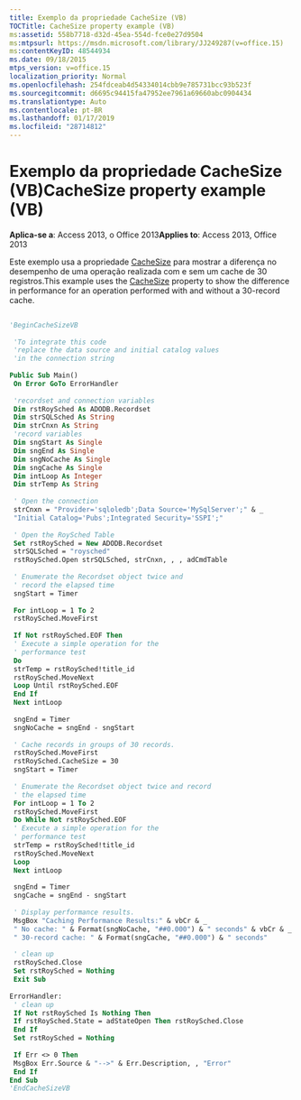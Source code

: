 ```yaml
---
title: Exemplo da propriedade CacheSize (VB)
TOCTitle: CacheSize property example (VB)
ms:assetid: 558b7718-d32d-45ea-554d-fce0e27d9504
ms:mtpsurl: https://msdn.microsoft.com/library/JJ249287(v=office.15)
ms:contentKeyID: 48544934
ms.date: 09/18/2015
mtps_version: v=office.15
localization_priority: Normal
ms.openlocfilehash: 254fdceab4d54334014cbb9e785731bcc93b523f
ms.sourcegitcommit: d6695c94415fa47952ee7961a69660abc0904434
ms.translationtype: Auto
ms.contentlocale: pt-BR
ms.lasthandoff: 01/17/2019
ms.locfileid: "28714812"
---
```

# <a name="cachesize-property-example-vb"></a><span data-ttu-id="827cc-102">Exemplo da propriedade CacheSize (VB)</span><span class="sxs-lookup"><span data-stu-id="827cc-102">CacheSize property example (VB)</span></span>


<span data-ttu-id="827cc-103">**Aplica-se a**: Access 2013, o Office 2013</span><span class="sxs-lookup"><span data-stu-id="827cc-103">**Applies to**: Access 2013, Office 2013</span></span>

<span data-ttu-id="827cc-104">Este exemplo usa a propriedade [CacheSize](cachesize-property-ado.md) para mostrar a diferença no desempenho de uma operação realizada com e sem um cache de 30 registros.</span><span class="sxs-lookup"><span data-stu-id="827cc-104">This example uses the [CacheSize](cachesize-property-ado.md) property to show the difference in performance for an operation performed with and without a 30-record cache.</span></span>

```vb 
 
'BeginCacheSizeVB 
 
 'To integrate this code 
 'replace the data source and initial catalog values 
 'in the connection string 
 
Public Sub Main() 
 On Error GoTo ErrorHandler 
 
 'recordset and connection variables 
 Dim rstRoySched As ADODB.Recordset 
 Dim strSQLSched As String 
 Dim strCnxn As String 
 'record variables 
 Dim sngStart As Single 
 Dim sngEnd As Single 
 Dim sngNoCache As Single 
 Dim sngCache As Single 
 Dim intLoop As Integer 
 Dim strTemp As String 
 
 ' Open the connection 
 strCnxn = "Provider='sqloledb';Data Source='MySqlServer';" & _ 
 "Initial Catalog='Pubs';Integrated Security='SSPI';" 
 
 ' Open the RoySched Table 
 Set rstRoySched = New ADODB.Recordset 
 strSQLSched = "roysched" 
 rstRoySched.Open strSQLSched, strCnxn, , , adCmdTable 
 
 ' Enumerate the Recordset object twice and 
 ' record the elapsed time 
 sngStart = Timer 
 
 For intLoop = 1 To 2 
 rstRoySched.MoveFirst 
 
 If Not rstRoySched.EOF Then 
 ' Execute a simple operation for the 
 ' performance test 
 Do 
 strTemp = rstRoySched!title_id 
 rstRoySched.MoveNext 
 Loop Until rstRoySched.EOF 
 End If 
 Next intLoop 
 
 sngEnd = Timer 
 sngNoCache = sngEnd - sngStart 
 
 ' Cache records in groups of 30 records. 
 rstRoySched.MoveFirst 
 rstRoySched.CacheSize = 30 
 sngStart = Timer 
 
 ' Enumerate the Recordset object twice and record 
 ' the elapsed time 
 For intLoop = 1 To 2 
 rstRoySched.MoveFirst 
 Do While Not rstRoySched.EOF 
 ' Execute a simple operation for the 
 ' performance test 
 strTemp = rstRoySched!title_id 
 rstRoySched.MoveNext 
 Loop 
 Next intLoop 
 
 sngEnd = Timer 
 sngCache = sngEnd - sngStart 
 
 ' Display performance results. 
 MsgBox "Caching Performance Results:" & vbCr & _ 
 " No cache: " & Format(sngNoCache, "##0.000") & " seconds" & vbCr & _ 
 " 30-record cache: " & Format(sngCache, "##0.000") & " seconds" 
 
 ' clean up 
 rstRoySched.Close 
 Set rstRoySched = Nothing 
 Exit Sub 
 
ErrorHandler: 
 ' clean up 
 If Not rstRoySched Is Nothing Then 
 If rstRoySched.State = adStateOpen Then rstRoySched.Close 
 End If 
 Set rstRoySched = Nothing 
 
 If Err <> 0 Then 
 MsgBox Err.Source & "-->" & Err.Description, , "Error" 
 End If 
End Sub 
'EndCacheSizeVB 
```

